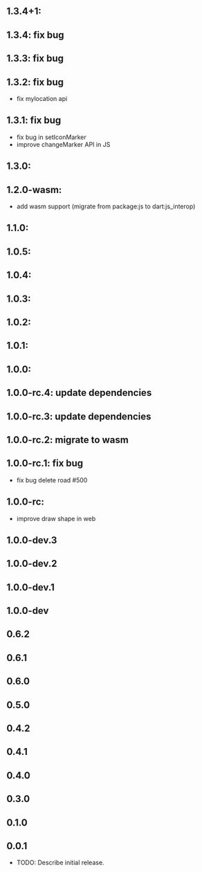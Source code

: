 ## 1.3.4+1: 
## 1.3.4: fix bug 
## 1.3.3: fix bug 
## 1.3.2: fix bug 
* fix mylocation api
## 1.3.1: fix bug 
* fix bug in setIconMarker
* improve changeMarker API in JS
## 1.3.0:
## 1.2.0-wasm:
* add wasm support (migrate from package:js to dart:js_interop)
## 1.1.0:
## 1.0.5:
## 1.0.4:
## 1.0.3:
## 1.0.2:
## 1.0.1:
## 1.0.0:
## 1.0.0-rc.4: update dependencies
## 1.0.0-rc.3: update dependencies
## 1.0.0-rc.2: migrate to wasm
## 1.0.0-rc.1: fix bug
* fix bug delete road #500
## 1.0.0-rc:
* improve draw shape in web
## 1.0.0-dev.3
## 1.0.0-dev.2
## 1.0.0-dev.1
## 1.0.0-dev
## 0.6.2
## 0.6.1
## 0.6.0
## 0.5.0
## 0.4.2
## 0.4.1
## 0.4.0
## 0.3.0
## 0.1.0
## 0.0.1

* TODO: Describe initial release.
